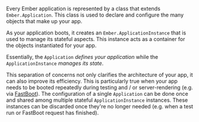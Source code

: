Every Ember application is represented by a class that extends
`Ember.Application`. This class is used to declare and configure the many
objects that make up your app.

As your application boots, it creates an `Ember.ApplicationInstance` that is
used to manage its stateful aspects. This instance acts as a container for the
objects instantiated for your app.

Essentially, the `Application` *defines your application* while the
`ApplicationInstance` *manages its state*.

This separation of concerns not only clarifies the architecture of your app, it
can also improve its efficiency. This is particularly true when your app needs
to be booted repeatedly during testing and / or server-rendering (e.g. via
[FastBoot](https://github.com/tildeio/ember-cli-fastboot)). The configuration of
a single `Application` can be done once and shared among multiple stateful
`ApplicationInstance` instances. These instances can be discarded once they're
no longer needed (e.g. when a test run or FastBoot request has finished).
